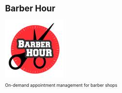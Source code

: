 # Barber Hour
![BarberHour](android/app/src/main/res/mipmap-xxxhdpi/ic_launcher.png)

On-demand appointment management for barber shops
